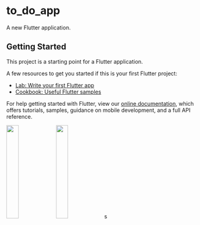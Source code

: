 # to_do_app

A new Flutter application.

## Getting Started

This project is a starting point for a Flutter application.

A few resources to get you started if this is your first Flutter project:

- [Lab: Write your first Flutter app](https://flutter.dev/docs/get-started/codelab)
- [Cookbook: Useful Flutter samples](https://flutter.dev/docs/cookbook)

For help getting started with Flutter, view our
[online documentation](https://flutter.dev/docs), which offers tutorials,
samples, guidance on mobile development, and a full API reference.


<img src='screenshots/Screenshot_20200806_175536_com.ardaasar.time_around_world.jpg' width="25%">
<img src='screenshots/Screenshot_20200806_175616_com.ardaasar.time_around_world.jpg' width="25%">s
